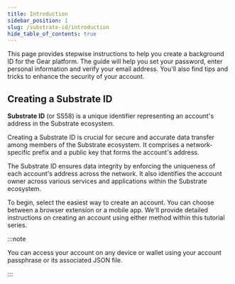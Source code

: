 ```yaml
---
title: Introduction
sidebar_position: 1
slug: /substrate-id/introduction
hide_table_of_contents: true
---
```


This page provides stepwise instructions to help you create a background ID for the Gear platform. The guide will help you set your password, enter personal information and verify your email address. You'll also find tips and tricks to enhance the security of your account.

## Creating a Substrate ID

**Substrate ID** (or SS58) is a unique identifier representing an account's address in the Substrate ecosystem.

Creating a Substrate ID is crucial for secure and accurate data transfer among members of the Substrate ecosystem. It comprises a network-specific prefix and a public key that forms the account's address.

The Substrate ID ensures data integrity by enforcing the uniqueness of each account's address across the network. It also identifies the account owner across various services and applications within the Substrate ecosystem.

To begin, select the easiest way to create an account. You can choose between a browser extension or a mobile app. We'll provide detailed instructions on creating an account using either method within this tutorial series.

:::note

You can access your account on any device or wallet using your account passphrase or its associated JSON file.

:::

